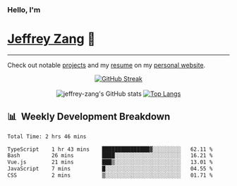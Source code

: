 
### Hello, I'm 
# [Jeffrey Zang](https://www.linkedin.com/in/jeffreyzang/) 🦀

---

Check out notable [projects](https://jeffz.dev/projects) and my [resume](https://jeffz.dev/resume) on my [personal website](https://jeffz.dev/).

<div align = 'center'>

[![GitHub Streak](https://github-readme-streak-stats.herokuapp.com/?user=jeffrey-zang&theme=tokyonight)](https://git.io/streak-stats)
<br></br>
![jeffrey-zang's GitHub stats](https://github-readme-stats.vercel.app/api?username=jeffrey-zang&show_icons=true&theme=tokyonight&hide_rank=true&hide=stars) 
[![Top Langs](https://github-readme-stats.vercel.app/api/top-langs/?username=jeffrey-zang&hide=ShaderLab,HLSL&layout=compact&theme=tokyonight)](https://github.com/anuraghazra/github-readme-stats)

</div>

## 📊 &nbsp;Weekly Development Breakdown
<!--START_SECTION:waka-->

```txt
Total Time: 2 hrs 46 mins

TypeScript    1 hr 43 mins    ███████████████▓░░░░░░░░░   62.11 %
Bash          26 mins         ████░░░░░░░░░░░░░░░░░░░░░   16.21 %
Vue.js        21 mins         ███▒░░░░░░░░░░░░░░░░░░░░░   13.01 %
JavaScript    7 mins          █░░░░░░░░░░░░░░░░░░░░░░░░   04.55 %
CSS           2 mins          ▒░░░░░░░░░░░░░░░░░░░░░░░░   01.71 %
```

<!--END_SECTION:waka-->

